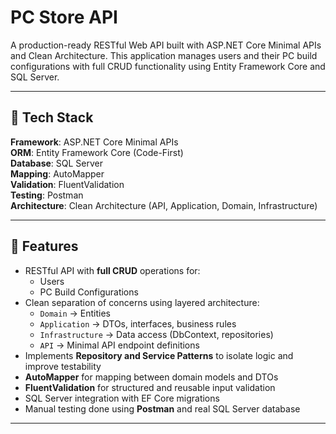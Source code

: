 # PC Store API

A production-ready RESTful Web API built with ASP.NET Core Minimal APIs and Clean Architecture. This application manages users and their PC build configurations with full CRUD functionality using Entity Framework Core and SQL Server.

---

## 🔧 Tech Stack

**Framework**: ASP.NET Core Minimal APIs  
**ORM**: Entity Framework Core (Code-First)  
**Database**: SQL Server  
**Mapping**: AutoMapper  
**Validation**: FluentValidation  
**Testing**: Postman  
**Architecture**: Clean Architecture (API, Application, Domain, Infrastructure)

---

## 📌 Features

- RESTful API with **full CRUD** operations for:
  - Users
  - PC Build Configurations
- Clean separation of concerns using layered architecture:
  - `Domain` → Entities
  - `Application` → DTOs, interfaces, business rules
  - `Infrastructure` → Data access (DbContext, repositories)
  - `API` → Minimal API endpoint definitions
- Implements **Repository and Service Patterns** to isolate logic and improve testability
- **AutoMapper** for mapping between domain models and DTOs
- **FluentValidation** for structured and reusable input validation
- SQL Server integration with EF Core migrations
- Manual testing done using **Postman** and real SQL Server database

---
